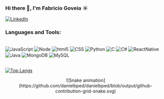 ### Hi there 👋, I'm Fabricio Goveia  ☀️




[![LinkedIn](https://img.shields.io/badge/LinkedIn-0077B5?style=for-the-badge&logo=linkedin&logoColor=white)](https://www.linkedin.com/in/fabricio-goveia-95a6021b0/)

### Languages and Tools: 
<div style="display inline_block"><br/>
    <img align="center" alt="JavaScript" src="	https://img.shields.io/badge/JavaScript-323330?style=for-the-badge&logo=javascript&logoColor=F7DF1E"/>
    <img align="center" alt="Node" src="https://img.shields.io/badge/Node.js-43853D?style=for-the-badge&logo=node.js&logoColor=white"/>
    <img align="center" alt="html5" src="https://img.shields.io/badge/HTML5-E34F26?style=for-the-badge&logo=html5&logoColor=white"/>
    <img align="center" alt="CSS" src="https://img.shields.io/badge/CSS-239120?&style=for-the-badge&logo=css3&logoColor=white"/>
    <img align="center" alt="Python" src="https://img.shields.io/badge/Python-3776AB?style=for-the-badge&logo=python&logoColor=white"/>
    <img align="center" alt="C" src="https://img.shields.io/badge/C-00599C?style=for-the-badge&logo=c&logoColor=white"/>
       <img align="center" alt="C#" src="https://img.shields.io/badge/C%23-239120?style=for-the-badge&logo=c-sharp&logoColor=white"/>
       <img align="center" alt="ReactNative" src="https://img.shields.io/badge/React_Native-20232A?style=for-the-badge&logo=react&logoColor=61DAFB"/>
       <img align="center" alt="Java" src="https://img.shields.io/badge/Java-ED8B00?style=for-the-badge&logo=openjdk&logoColor=white"/>
       <img align="center" alt="MongoDB" src="https://img.shields.io/badge/MongoDB-4EA94B?style=for-the-badge&logo=mongodb&logoColor=white"/>
       <img align="center" alt="MySQL" src="https://img.shields.io/badge/MySQL-005C84?style=for-the-badge&logo=mysql&logoColor=white"/>
    </div><br/>
    
    

[![Top Langs](https://github-readme-stats.vercel.app/api/top-langs/?username=fffgoveia&layout=donut&theme=dracula)](https://github.com/fffgoveia/github-readme-stats)


<div align="center">
  ![Snake animation](https://github.com/danielbped/danielbped/blob/output/github-contribution-grid-snake.svg) 
</div>

